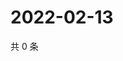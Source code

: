 # 2022-02-13

共 0 条

<!-- BEGIN WEIBO -->
<!-- 最后更新时间 Sun Feb 13 2022 13:09:47 GMT+0800 (China Standard Time) -->

<!-- END WEIBO -->
